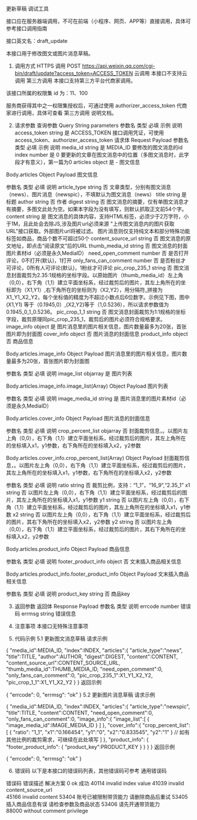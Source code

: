 更新草稿
 调试工具

接口应在服务器端调用，不可在前端（小程序、网页、APP等）直接调用，具体可参考接口调用指南

接口英文名：draft_update

本接口用于修改图文或图片消息草稿。


1. 调用方式
HTTPS 调用
POST https://api.weixin.qq.com/cgi-bin/draft/update?access_token=ACCESS_TOKEN
云调用
本接口不支持云调用
第三方调用
本接口支持第三方平台代商家调用。

该接口所属的权限集 id 为：11、100

服务商获得其中之一权限集授权后，可通过使用 authorizer_access_token 代商家进行调用，具体可查看 第三方调用 说明文档。


2. 请求参数
查询参数 Query String parameters
参数名	类型	必填	示例	说明
access_token	string	是	ACCESS_TOKEN	接口调用凭证，可使用 access_token、authorizer_access_token
请求体 Request Payload
参数名	类型	必填	示例	说明
media_id	string	是	MEDIA_ID	要修改的图文消息的id
index	number	是	0	要更新的文章在图文消息中的位置（多图文消息时，此字段才有意义），第一篇为0
articles	object	是	-	图文信息

Body.articles Object Payload
图文信息

参数名	类型	必填	说明
article_type	string	否	文章类型，分别有图文消息（news）、图片消息（newspic），不填默认为图文消息（news）
title	string	是	标题
author	string	否	作者
digest	string	否	图文消息的摘要，仅有单图文消息才有摘要，多图文此处为空。如果本字段为没有填写，则默认抓取正文前54个字。
content	string	是	图文消息的具体内容，支持HTML标签，必须少于2万字符，小于1M，且此处会去除JS,涉及图片url必须来源 "上传图文消息内的图片获取URL"接口获取。外部图片url将被过滤。 图片消息则仅支持纯文本和部分特殊功能标签如商品，商品个数不可超过50个
content_source_url	string	否	图文消息的原文地址，即点击“阅读原文”后的URL
thumb_media_id	string	否	图文消息的封面图片素材id（必须是永久MediaID）
need_open_comment	number	否	是否打开评论，0不打开(默认)，1打开
only_fans_can_comment	number	否	是否粉丝才可评论，0所有人可评论(默认)，1粉丝才可评论
pic_crop_235_1	string	否	图文消息封面裁剪为2.35:1规格的坐标字段。以原始图片（thumb_media_id）左上角（0,0），右下角（1,1）建立平面坐标系，经过裁剪后的图片，其左上角所在的坐标即为（X1,Y1）,右下角所在的坐标则为（X2,Y2），用分隔符_拼接为X1_Y1_X2_Y2，每个坐标值的精度为不超过小数点后6位数字。示例见下图，图中(X1,Y1) 等于（0.1945,0）,(X2,Y2)等于（1,0.5236），所以请求参数值为0.1945_0_1_0.5236。
pic_crop_1_1	string	否	图文消息封面裁剪为1:1规格的坐标字段，裁剪原理同pic_crop_235_1，裁剪后的图片必须符合规格要求。
image_info	object	是	图片消息里的图片相关信息，图片数量最多为20张，首张图片即为封面图
cover_info	object	否	图片消息的封面信息
product_info	object	否	商品信息

Body.articles.image_info Object Payload
图片消息里的图片相关信息，图片数量最多为20张，首张图片即为封面图

参数名	类型	必填	说明
image_list	objarray	是	图片列表

Body.articles.image_info.image_list(Array) Object Payload
图片列表

参数名	类型	必填	说明
image_media_id	string	是	图片消息里的图片素材id（必须是永久MediaID）

Body.articles.cover_info Object Payload
图片消息的封面信息

参数名	类型	必填	说明
crop_percent_list	objarray	否	封面裁剪信息，。以图片左上角（0,0），右下角（1,1）建立平面坐标系，经过裁剪后的图片，其左上角所在的坐标填入x1，y1参数，右下角所在的坐标填入x2，y2参数

Body.articles.cover_info.crop_percent_list(Array) Object Payload
封面裁剪信息，。以图片左上角（0,0），右下角（1,1）建立平面坐标系，经过裁剪后的图片，其左上角所在的坐标填入x1，y1参数，右下角所在的坐标填入x2，y2参数

参数名	类型	必填	说明
ratio	string	否	裁剪比例，支持：“1_1”，“16_9”,“2.35_1”
x1	string	否	以图片左上角（0,0），右下角（1,1）建立平面坐标系，经过裁剪后的图片，其左上角所在的坐标填入x1，y1参数
y1	string	否	以图片左上角（0,0），右下角（1,1）建立平面坐标系，经过裁剪后的图片，其左上角所在的坐标填入x1，y1参数
x2	string	否	以图片左上角（0,0），右下角（1,1）建立平面坐标系，经过裁剪后的图片，其右下角所在的坐标填入x2，y2参数
y2	string	否	以图片左上角（0,0），右下角（1,1）建立平面坐标系，经过裁剪后的图片，其右下角所在的坐标填入x2，y2参数

Body.articles.product_info Object Payload
商品信息

参数名	类型	必填	说明
footer_product_info	object	否	文末插入商品相关信息

Body.articles.product_info.footer_product_info Object Payload
文末插入商品相关信息

参数名	类型	必填	说明
product_key	string	否	商品key

3. 返回参数
返回体 Response Payload
参数名	类型	说明
errcode	number	错误码
errmsg	string	错误信息

4. 注意事项
本接口无特殊注意事项


5. 代码示例
5.1 更新图文消息草稿
请求示例

{
    "media_id":MEDIA_ID,
    "index":INDEX,
    "articles":{
        "article_type":"news",
        "title":TITLE,
        "author":AUTHOR,
        "digest":DIGEST,
        "content":CONTENT,
        "content_source_url":CONTENT_SOURCE_URL,
        "thumb_media_id":THUMB_MEDIA_ID,
        "need_open_comment":0,
        "only_fans_can_comment":0,
        "pic_crop_235_1":X1_Y1_X2_Y2,
        "pic_crop_1_1":X1_Y1_X2_Y2
    }
}
返回示例

{
  "errcode": 0,
  "errmsg": "ok"
}
5.2 更新图片消息草稿
请求示例

{
    "media_id":MEDIA_ID,
    "index":INDEX,
    "articles":{
        "article_type":"newspic",
        "title":TITLE,
        "content":CONTENT,
        "need_open_comment":0,
        "only_fans_can_comment":0,
        "image_info":{
            "image_list":[
                {
                    "image_media_id":IMAGE_MEDIA_ID
                }
            ]
        },
        "cover_info":{
            "crop_percent_list":[
                {
                    "ratio": "1_1",
                    "x1":"0.166454",
                    "y1":"0",
                    "x2":"0.833545",
                    "y2":"1"
                }
                // 如有其他比例的裁剪需求，可继续在此处填写
            ]
        },
        "product_info": {
            "footer_product_info": {
                "product_key":PRODUCT_KEY
            }
        }
    }
}
返回示例

{
  "errcode": 0,
  "errmsg": "ok"
}

6. 错误码
以下是本接口的错误码列表，其他错误码可参考 通用错误码

错误码	错误描述	解决方案
0	ok	成功
40114	invalid index value	
41039	invalid content_source_url	
45166	invalid content	
53404	账号已被限制带货能力	请删除商品后重试
53405	插入商品信息有误	请检查参数及商品状态
53406	请先开通带货能力	
88000	without comment privilege